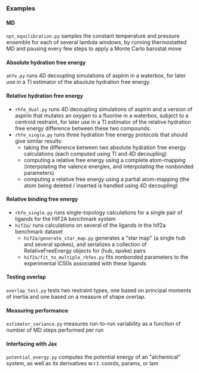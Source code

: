 ### Examples

#### MD
`npt_equilibration.py` samples the constant temperature and pressure ensemble for each of several lambda windows, by running thermostatted MD and pausing every few steps to apply a Monte Carlo barostat move

#### Absolute hydration free energy

`ahfe.py` runs 4D decoupling simulations of aspirin in a waterbox, for later use in a TI estimator of the absolute hydration free energy.

#### Relative hydration free energy

* `rhfe_dual.py` runs 4D decoupling simulations of aspirin and a version of aspirin that mutates an oxygen to a fluorine in a waterbox, subject to a centroid restraint, for later use in a TI estimator of the relative hydration free energy difference between these two compounds.
* `rhfe_single.py` runs three hydration free energy protocols that should give similar results:
    * taking the difference between two absolute hydration free energy calculations (each computed using TI and 4D decoupling)
    * computing a relative free energy using a complete atom-mapping (interpolating the valence energies, and interpolating the nonbonded parameters)
    * computing a relative free energy using a partial atom-mapping (the atom being deleted / inserted is handled using 4D decoupling)

#### Relative binding free energy

* `rbfe_single.py` runs single-topology calculations for a single pair of ligands for the HIF2A benchmark system
* `hif2a/` runs calculations on several of the ligands in the hif2a benchmark dataset
  * `hif2a/generate_star_map.py` generates a "star map" (a single hub and several spokes), and serializes a collection of RelativeFreeEnergy objects for (hub, spoke) pairs
  * `hif2a/fit_to_multiple_rbfes.py` fits nonbonded parameters to the experimental IC50s associated with these ligands

#### Testing overlap

`overlap_test.py` tests two restraint types, one based on principal moments of inertia and one based on a measure of shape overlap.

#### Measuring performance

`estimator_variance.py` measures run-to-run variability as a function of number of MD steps performed per run

#### Interfacing with Jax
`potential_energy.py` computes the potential energy of an "alchemical" system, as well as its derivatives w.r.t. coords, params, or lam
